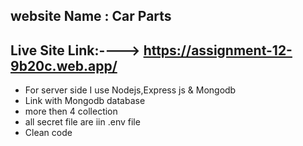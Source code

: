## website Name : Car Parts

## Live Site Link:----> https://assignment-12-9b20c.web.app/



- For server side I use Nodejs,Express js & Mongodb
- Link with Mongodb database
- more then 4 collection
- all secret file are iin .env file
- Clean code
